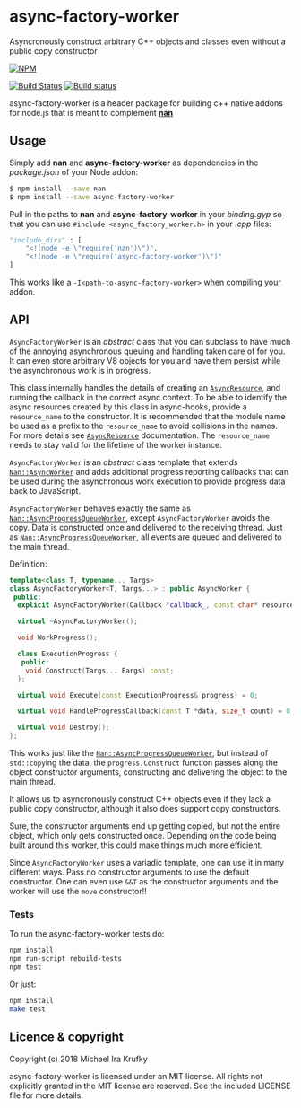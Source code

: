 # async-factory-worker

Asyncronously construct arbitrary C++ objects and classes even without a public copy constructor

[![NPM](https://nodei.co/npm/async-factory-worker.png?downloads=true&downloadRank=true)](https://nodei.co/npm/async-factory-worker/)

[![Build Status](https://api.travis-ci.org/mkrufky/node-async-factory-worker.svg?branch=master)](http://travis-ci.org/mkrufky/node-async-factory-worker)
[![Build status](https://ci.appveyor.com/api/projects/status/l89n43kb4cdugnm5/branch/master?svg=true)](https://ci.appveyor.com/project/mkrufky/node-async-factory-worker/branch/master)

async-factory-worker is a header package for building c++ native addons for node.js that is meant to complement **[nan](https://github.com/nodejs/nan)**

<a name="usage"></a>

## Usage

Simply add **nan** and **async-factory-worker** as dependencies in the *package.json* of your Node addon:

``` bash
$ npm install --save nan
$ npm install --save async-factory-worker
```

Pull in the paths to **nan** and **async-factory-worker** in your *binding.gyp* so that you can use `#include <async_factory_worker.h>` in your *.cpp* files:

``` python
"include_dirs" : [
    "<!(node -e \"require('nan')\")",
    "<!(node -e \"require('async-factory-worker')\")"
]
```

This works like a `-I<path-to-async-factory-worker>` when compiling your addon.

<a name="api"></a>

## API

`AsyncFactoryWorker` is an _abstract_ class that you can subclass to have much of the annoying asynchronous queuing and handling taken care of for you. It can even store arbitrary V8 objects for you and have them persist while the asynchronous work is in progress.

This class internally handles the details of creating an [`AsyncResource`](https://github.com/nodejs/nan/tree/master/doc/node_misc.md#AsyncResource), and running the callback in the
correct async context. To be able to identify the async resources created by this class in async-hooks, provide a
`resource_name` to the constructor. It is recommended that the module name be used as a prefix to the `resource_name` to avoid
collisions in the names. For more details see [`AsyncResource`](https://github.com/nodejs/nan/tree/master/doc/node_misc.md#AsyncResource) documentation.  The `resource_name` needs to stay valid for the lifetime of the worker instance.

`AsyncFactoryWorker` is an _abstract_ class template that extends [`Nan::AsyncWorker`](https://github.com/nodejs/nan/blob/master/doc/asyncworker.md#api_nan_async_worker) and adds additional progress reporting callbacks that can be used during the asynchronous work execution to provide progress data back to JavaScript.

`AsyncFactoryWorker` behaves exactly the same as [`Nan::AsyncProgressQueueWorker`](https://github.com/nodejs/nan/blob/master/doc/asyncworker.md#api_nan_async_progress_queue_worker), except `AsyncFactoryWorker` avoids the copy.  Data is constructed once and delivered to the receiving thread.  Just as [`Nan::AsyncProgressQueueWorker`](https://github.com/nodejs/nan/blob/master/doc/asyncworker.md#api_nan_async_progress_queue_worker), all events are queued and delivered to the main thread.

Definition:

```c++
template<class T, typename... Targs>
class AsyncFactoryWorker<T, Targs...> : public AsyncWorker {
 public:
  explicit AsyncFactoryWorker(Callback *callback_, const char* resource_name = "nan:krufky:AsyncFactoryWorker");

  virtual ~AsyncFactoryWorker();

  void WorkProgress();

  class ExecutionProgress {
   public:
    void Construct(Targs... Fargs) const;
  };

  virtual void Execute(const ExecutionProgress& progress) = 0;

  virtual void HandleProgressCallback(const T *data, size_t count) = 0;

  virtual void Destroy();
};
```

This works just like the [`Nan::AsyncProgressQueueWorker`](https://github.com/nodejs/nan/blob/master/doc/asyncworker.md#api_nan_async_progress_queue_worker), but instead of `std::copy`ing the data, the `progress.Construct` function passes along the object constructor arguments, constructing and delivering the object to the main thread.

It allows us to asyncronously construct C++ objects even if they lack a public copy constructor, although it also does support copy constructors.

Sure, the constructor arguments end up getting copied, but not the entire object, which only gets constructed once.  Depending on the code being built around this worker, this could make things much more efficient.

Since `AsyncFactoryWorker` uses a variadic template, one can use it in many different ways.  Pass no constructor arguments to use the default constructor.  One can even use `&&T` as the constructor arguments and the worker will use the `move` constructor!!

<a name="tests"></a>

### Tests

To run the async-factory-worker tests do:

``` sh
npm install
npm run-script rebuild-tests
npm test
```

Or just:

``` sh
npm install
make test
```

## Licence &amp; copyright

Copyright (c) 2018 Michael Ira Krufky

async-factory-worker is licensed under an MIT license. All rights not explicitly granted in the MIT license are reserved. See the included LICENSE file for more details.
